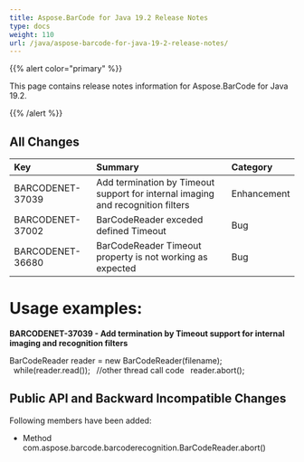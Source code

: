 ```yaml
---
title: Aspose.BarCode for Java 19.2 Release Notes
type: docs
weight: 110
url: /java/aspose-barcode-for-java-19-2-release-notes/
---
```


{{% alert color="primary" %}} 

This page contains release notes information for Aspose.BarCode for Java 19.2.

{{% /alert %}} 
## **All Changes**

|**Key**|**Summary**|**Category**|
| :- | :- | :- |
|BARCODENET-37039|Add termination by Timeout support for internal imaging and recognition filters|Enhancement|
|BARCODENET-37002|BarCodeReader exceded defined Timeout|Bug|
|BARCODENET-36680|BarCodeReader Timeout property is not working as expected|Bug|
# **Usage examples:**
**BARCODENET-37039 - Add termination by Timeout support for internal imaging and recognition filters**



BarCodeReader reader = new BarCodeReader(filename);
` `while(reader.read());
` `//other thread call code
` `reader.abort();
## **Public API and Backward Incompatible Changes**
Following members have been added:

- Method com.aspose.barcode.barcoderecognition.BarCodeReader.abort()

